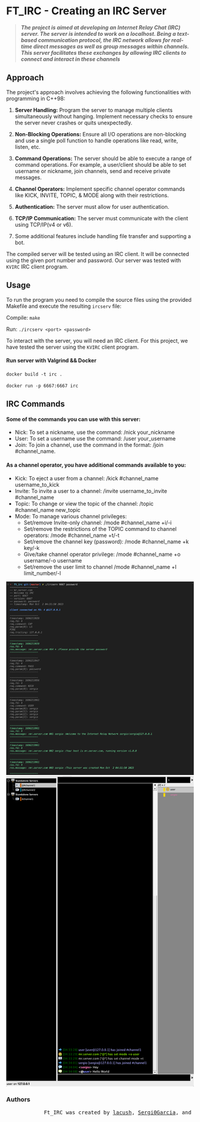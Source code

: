 # FT_IRC - Creating an IRC Server

> ***The project is aimed at developing an Internet Relay Chat (IRC) server. The server is intended to work on a localhost. Being a text-based communication protocol, the IRC network allows for real-time direct messages as well as group messages within channels. This server facilitates these exchanges by allowing IRC clients to connect and interact in these channels***

## Approach
The project's approach involves achieving the following functionalities with programming in C++98:

1. **Server Handling:** Program the server to manage multiple clients simultaneously without hanging. Implement necessary checks to ensure the server never crashes or quits unexpectedly. 

2. **Non-Blocking Operations:** Ensure all I/O operations are non-blocking and use a single poll function to handle operations like read, write, listen, etc.

3. **Command Operations:** The server should be able to execute a range of command operations. For example, a user/client should be able to set username or nickname, join channels, send and receive private messages. 

4. **Channel Operators:** Implement specific channel operator commands like KICK, INVITE, TOPIC, & MODE along with their restrictions.

5. **Authentication:** The server must allow for user authentication.

6. **TCP/IP Communication:** The server must communicate with the client using TCP/IP(v4 or v6).

7. Some additional features include handling file transfer and supporting a bot.

The compiled server will be tested using an IRC client. It will be connected using the given port number and password.
Our server was tested with `KVIRC` IRC client program.


## Usage
To run the program you need to compile the source files using the provided Makefile and execute the resulting `ircserv` file:

Compile: `make`

Run: `./ircserv <port> <password>`


To interact with the server, you will need an IRC client. For this project, we have tested the server using the `KVIRC` client program.

#### Run server with Valgrind && Docker

`docker build -t irc .`

`docker run -p 6667:6667 irc`

## IRC Commands
#### Some of the commands you can use with this server:

- Nick: To set a nickname, use the command: /nick your_nickname
- User: To set a username use the command: /user your_username
- Join: To join a channel, use the command in the format: /join #channel_name.


#### As a channel operator, you have additional commands available to you:

- Kick: To eject a user from a channel: /kick #channel_name username_to_kick
- Invite: To invite a user to a channel: /invite username_to_invite #channel_name
- Topic: To change or view the topic of the channel: /topic #channel_name new_topic
- Mode: To manage various channel privileges:
  - Set/remove Invite-only channel: /mode #channel_name +i/-i
  - Set/remove the restrictions of the TOPIC command to channel operators: /mode #channel_name +t/-t
  - Set/remove the channel key (password): /mode #channel_name +k key/-k
  - Give/take channel operator privilege: /mode #channel_name +o username/-o username
  - Set/remove the user limit to channel /mode #channel_name +l limit_number/-l

![alt text](./img/img2.png)
![alt text](./img/img1.png)

### Authors

<pre>
            Ft_IRC was created by <a href="https://github.com/Lacusch" target="_blank">lacush</a>, <a href="https://github.com/Sergi0Garcia" target="_blank">Sergi0Garcia</a>, and <a href="https://github.com/JideOgunlana" target="_blank">jide_O </a> as part of the 42 school curriculum.
    </section>
</pre>
